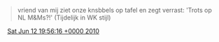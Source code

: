 > vriend van mij ziet onze knsbbels op tafel en zegt verrast: 'Trots op NL M&Ms?\!' \(Tijdelijk in WK stijl\)

<img src="../../media/tweet.ico" width="12" /> [Sat Jun 12 19:56:16 +0000 2010](https://twitter.com/DromerDenker/status/16026216489)